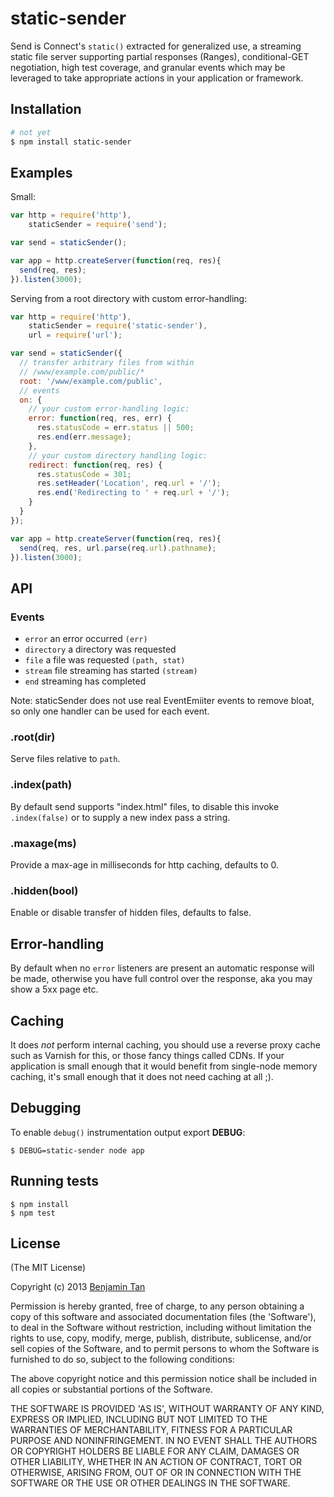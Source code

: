 # static-sender

Send is Connect's `static()` extracted for generalized use, a streaming static file
server supporting partial responses (Ranges), conditional-GET negotiation, high test coverage, and granular events which may be leveraged to take appropriate actions in your application or framework.

## Installation

```bash
# not yet
$ npm install static-sender
```

## Examples

Small:

```js
var http = require('http'),
    staticSender = require('send');

var send = staticSender();

var app = http.createServer(function(req, res){
  send(req, res);
}).listen(3000);
```

Serving from a root directory with custom error-handling:

```js
var http = require('http'),
    staticSender = require('static-sender'),
    url = require('url');

var send = staticSender({
  // transfer arbitrary files from within
  // /www/example.com/public/*
  root: '/www/example.com/public',
  // events
  on: {
    // your custom error-handling logic:
    error: function(req, res, err) {
      res.statusCode = err.status || 500;
      res.end(err.message);
    },
    // your custom directory handling logic:
    redirect: function(req, res) {
      res.statusCode = 301;
      res.setHeader('Location', req.url + '/');
      res.end('Redirecting to ' + req.url + '/');
    }
  }
});

var app = http.createServer(function(req, res){
  send(req, res, url.parse(req.url).pathname);
}).listen(3000);
```

## API

### Events

  - `error` an error occurred `(err)`
  - `directory` a directory was requested
  - `file` a file was requested `(path, stat)`
  - `stream` file streaming has started `(stream)`
  - `end` streaming has completed

Note: staticSender does not use real EventEmiiter events
to remove bloat, so only one handler can be used for each event.

### .root(dir)

Serve files relative to `path`.

### .index(path)

By default send supports "index.html" files, to disable this
invoke `.index(false)` or to supply a new index pass a string.

### .maxage(ms)

Provide a max-age in milliseconds for http caching, defaults to 0.

### .hidden(bool)

Enable or disable transfer of hidden files, defaults to false.

## Error-handling

By default when no `error` listeners are present an automatic response will be made, otherwise you have full control over the response, aka you may show a 5xx page etc.

## Caching

It does _not_ perform internal caching, you should use a reverse proxy cache such
as Varnish for this, or those fancy things called CDNs. If your application is small enough that it would benefit from single-node memory caching, it's small enough that it does not need caching at all ;).

## Debugging

To enable `debug()` instrumentation output export __DEBUG__:

```
$ DEBUG=static-sender node app
```

## Running tests

```
$ npm install
$ npm test
```

## License 

(The MIT License)

Copyright (c) 2013 [Benjamin Tan](http://d10.github.io)

Permission is hereby granted, free of charge, to any person obtaining
a copy of this software and associated documentation files (the
'Software'), to deal in the Software without restriction, including
without limitation the rights to use, copy, modify, merge, publish,
distribute, sublicense, and/or sell copies of the Software, and to
permit persons to whom the Software is furnished to do so, subject to
the following conditions:

The above copyright notice and this permission notice shall be
included in all copies or substantial portions of the Software.

THE SOFTWARE IS PROVIDED 'AS IS', WITHOUT WARRANTY OF ANY KIND,
EXPRESS OR IMPLIED, INCLUDING BUT NOT LIMITED TO THE WARRANTIES OF
MERCHANTABILITY, FITNESS FOR A PARTICULAR PURPOSE AND NONINFRINGEMENT.
IN NO EVENT SHALL THE AUTHORS OR COPYRIGHT HOLDERS BE LIABLE FOR ANY
CLAIM, DAMAGES OR OTHER LIABILITY, WHETHER IN AN ACTION OF CONTRACT,
TORT OR OTHERWISE, ARISING FROM, OUT OF OR IN CONNECTION WITH THE
SOFTWARE OR THE USE OR OTHER DEALINGS IN THE SOFTWARE.
